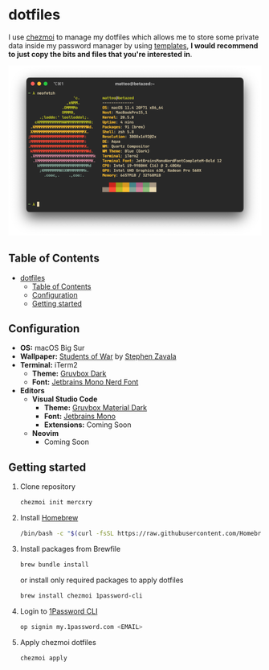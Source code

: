 # dotfiles

I use [chezmoi](https://github.com/twpayne/chezmoi) to manage my dotfiles which allows me to store some private data inside my password manager by using [templates](https://github.com/twpayne/chezmoi/blob/master/docs/TEMPLATING.md), **I would recommend to just copy the bits and files that you're interested in**.

<p align="center">
  <img src="https://github.com/mercxry/dotfiles/blob/main/assets/neofetch.png?raw=true" alt="Neofetch"/>
</p>

## Table of Contents

- [dotfiles](#dotfiles)
  - [Table of Contents](#table-of-contents)
  - [Configuration](#configuration)
  - [Getting started](#getting-started)

## Configuration

- **OS:** macOS Big Sur
- **Wallpaper:** [Students of War](https://cdnb.artstation.com/p/assets/images/images/025/563/925/large/stephen-zavala-rebel-camp-1-sz.jpg) by [Stephen Zavala](https://www.artstation.com/artwork/L2qQXA)
- **Terminal:** iTerm2
  - **Theme:** [Gruvbox Dark](https://github.com/mercxry/dotfiles/blob/main/private_Documents/iTerm2-Themes/Gruvbox%20Dark.itermcolors)
  - **Font:** [Jetbrains Mono Nerd Font](https://github.com/ryanoasis/nerd-fonts/blob/master/patched-fonts/JetBrainsMono/Ligatures/Regular/complete/JetBrains%20Mono%20Regular%20Nerd%20Font%20Complete%20Mono.ttf)
- **Editors**
  - **Visual Studio Code**
    - **Theme:** [Gruvbox Material Dark](https://marketplace.visualstudio.com/items?itemName=sainnhe.gruvbox-material)
    - **Font:** [Jetbrains Mono](https://www.jetbrains.com/lp/mono/)
    - **Extensions:** Coming Soon
  - **Neovim**
    - Coming Soon

## Getting started

1. Clone repository

    ```sh
    chezmoi init mercxry
    ```

2. Install [Homebrew](https://brew.sh)

    ```sh
    /bin/bash -c "$(curl -fsSL https://raw.githubusercontent.com/Homebrew/install/HEAD/install.sh)"
    ```

3. Install packages from Brewfile

    ```sh
    brew bundle install
    ```

    or install only required packages to apply dotfiles

    ```sh
    brew install chezmoi 1password-cli
    ```

4. Login to [1Password CLI](https://1password.com/downloads/command-line/)

    ```sh
    op signin my.1password.com <EMAIL>
    ```

5. Apply chezmoi dotfiles

    ```sh
    chezmoi apply
    ```
